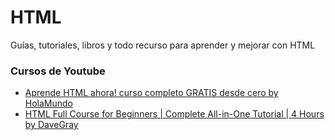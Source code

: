 # HTML
Guías, tutoriales, libros y todo recurso para aprender y mejorar con HTML

### Cursos de Youtube
- [Aprende HTML ahora! curso completo GRATIS desde cero by HolaMundo](https://youtu.be/MJkdaVFHrto?si=U2iHL0UyuVCrR7tI)
- [HTML Full Course for Beginners | Complete All-in-One Tutorial | 4 Hours by DaveGray](https://youtu.be/mJgBOIoGihA?si=zU6SRBvDT2gAf2GK)